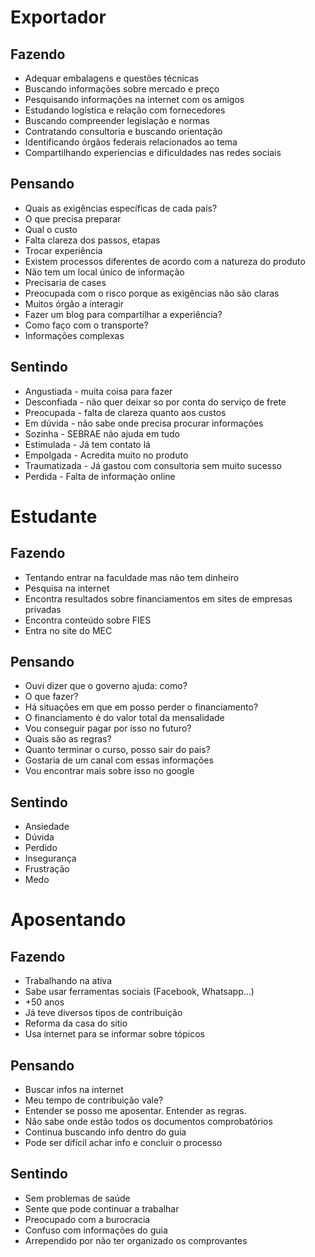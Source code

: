 Exportador
====

Fazendo
----

* Adequar embalagens e questões técnicas
* Buscando informações sobre mercado e preço
* Pesquisando informações na internet com os amigos
* Estudando logística e relação com fornecedores
* Buscando compreender legislação e normas
* Contratando consultoria e buscando orientação
* Identificando órgãos federais relacionados ao tema
* Compartilhando experiencias e dificuldades nas redes sociais

Pensando
----

* Quais as exigências específicas de cada país?
* O que precisa preparar
* Qual o custo
* Falta clareza dos passos, etapas
* Trocar experiência
* Existem processos diferentes de acordo com a natureza do produto
* Não tem um local único de informação
* Precisaria de cases
* Preocupada com o risco porque as exigências não são claras
* Muitos órgão a interagir
* Fazer um blog para compartilhar a experiência?
* Como faço com o transporte?
* Informações complexas

Sentindo
----

* Angustiada - muita coisa para fazer
* Desconfiada - não quer deixar so por conta do serviço de frete
* Preocupada - falta de clareza quanto aos custos
* Em dúvida - não sabe onde precisa procurar informações
* Sozinha - SEBRAE não ajuda em tudo
* Estimulada - Já tem contato lá
* Empolgada - Acredita muito no produto
* Traumatizada - Já gastou com consultoria sem muito sucesso
* Perdida - Falta de informação online

Estudante
====

Fazendo
----

* Tentando entrar na faculdade mas não tem dinheiro
* Pesquisa na internet
* Encontra resultados sobre financiamentos em sites de empresas privadas
* Encontra conteúdo sobre FIES
* Entra no site do MEC

Pensando
----

* Ouvi dizer que o governo ajuda: como?
* O que fazer?
* Há situações em que em posso perder o financiamento?
* O financiamento é do valor total da mensalidade
* Vou conseguir pagar por isso no futuro?
* Quais são as regras?
* Quanto terminar o curso, posso sair do pais?
* Gostaria de um canal com essas informações
* Vou encontrar mais sobre isso no google

Sentindo
----

* Ansiedade
* Dúvida
* Perdido
* Insegurança
* Frustração
* Medo


Aposentando
====

Fazendo
----

* Trabalhando na ativa
* Sabe usar ferramentas sociais (Facebook, Whatsapp...)
* +50 anos
* Já teve diversos tipos de contribuição
* Reforma da casa do sitio
* Usa internet para se informar sobre tópicos

Pensando
----

* Buscar infos na internet
* Meu tempo de contribuição vale?
* Entender se posso me aposentar. Entender as regras.
* Não sabe onde estão todos os documentos comprobatórios
* Continua buscando info dentro do guia
* Pode ser difícil achar info e concluir o processo

Sentindo
----

* Sem problemas de saúde
* Sente que pode continuar a trabalhar
* Preocupado com a burocracia
* Confuso com informações do guia
* Arrependido por não ter organizado os comprovantes
